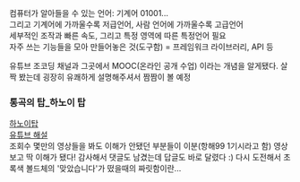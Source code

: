 컴퓨터가 알아들을 수 있는 언어: 기계어 01001...      
그리고 기계어에 가까울수록 저급언어, 사람 언어에 가까울수록 고급언어     
세부적인 조작과 빠른 속도, 그리고 특정 영역에 따른 특정언어 필요    
자주 쓰는 기능들을 모아 만들어놓은 것(도구함) = 프레임워크 라이브러리, API 등    

유튜브 조코딩 채널과 그곳에서 MOOC(온라인 공개 수업) 이라는 개념을 알게됐다. 살짝 봤는데 굉장히 유쾌하게 설명해주셔서 짬짬이 볼 예정   

### 통곡의 탑_하노이 탑
[하노이탑](https://www.notion.so/185deedd2003429caf7693b4dffe5185)   
[유튜브 해설](https://www.youtube.com/watch?v=qLJ3kHIuOKY&ab_channel=%EA%B3%A0%EB%94%B4%EB%94%B4)     
조회수 몇만의 영상들을 봐도 이해가 안됐던 부분들이 이분(항해99 1기시라고 함) 영상보고 딱 이해가 됐다! 감사해서 댓글도 남겼는데 답글도 바로 달렸다 :) 
다시 도전해서 초록색 볼드체의 '맞았습니다'가 떴을때의 짜릿함이란...


